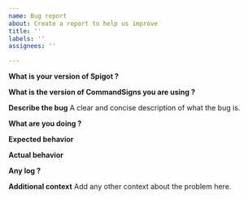 ```yaml
---
name: Bug report
about: Create a report to help us improve
title: ''
labels: ''
assignees: ''

---
```


**What is your version of Spigot ?**

**What is the version of CommandSigns you are using ?**

**Describe the bug**
A clear and concise description of what the bug is.

**What are you doing ?**

**Expected behavior**

**Actual behavior**

**Any log ?**

**Additional context**
Add any other context about the problem here.

